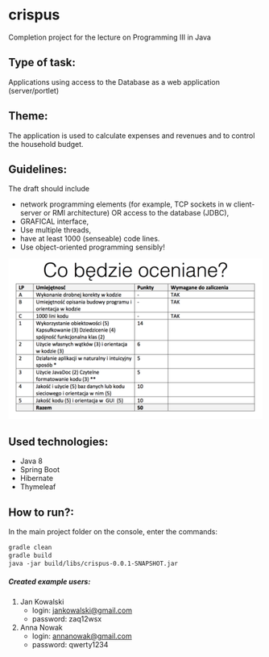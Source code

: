 # crispus
Completion project for the lecture on Programming III in Java


## Type of task:
Applications using access to the Database as a web application (server/portlet)


## Theme:
The application is used to calculate expenses and revenues and to control the household budget.

## Guidelines:
The draft should include
- network programming elements (for example, TCP sockets in w
client-server or RMI architecture) OR access to the database
(JDBC),
- GRAFICAL interface,
- Use multiple threads,
- have at least 1000 (senseable) code lines.
- Use object-oriented programming sensibly!

![What will be assessed?](https://raw.githubusercontent.com/jakubpradzynski/crispus/master/Ocenianie%20projektu%20zaliczeniowego.png "Evaluation")


## Used technologies:
- Java 8
- Spring Boot
- Hibernate
- Thymeleaf

## How to run?:
In the main project folder on the console, enter the commands:
```
gradle clean
gradle build
java -jar build/libs/crispus-0.0.1-SNAPSHOT.jar
```

##### Created example users:
1. Jan Kowalski
    - login: jankowalski@gmail.com
    - password: zaq12wsx
2. Anna Nowak
    - login: annanowak@gmail.com
    - password: qwerty1234